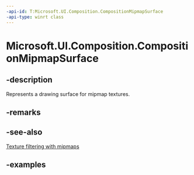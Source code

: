 ```yaml
---
-api-id: T:Microsoft.UI.Composition.CompositionMipmapSurface
-api-type: winrt class
---
```


<!-- Class syntax.
public class CompositionMipmapSurface : CompositionObject, CompositionObject, ICompositionSurface
-->

# Microsoft.UI.Composition.CompositionMipmapSurface

## -description

Represents a drawing surface for mipmap textures.

## -remarks

## -see-also

[Texture filtering with mipmaps](/windows/uwp/graphics-concepts/texture-filtering-with-mipmaps)

## -examples

